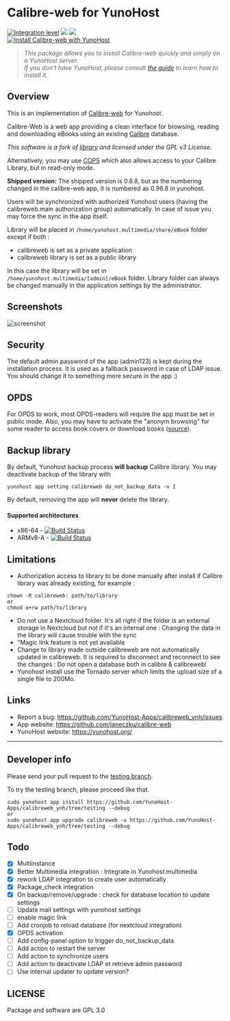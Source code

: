 # Calibre-web for YunoHost

[![Integration level](https://dash.yunohost.org/integration/calibreweb.svg)](https://dash.yunohost.org/appci/app/calibreweb) ![](https://ci-apps.yunohost.org/ci/badges/calibreweb.status.svg) ![](https://ci-apps.yunohost.org/ci/badges/calibreweb.maintain.svg)  
[![Install Calibre-web with YunoHost](https://install-app.yunohost.org/install-with-yunohost.png)](https://install-app.yunohost.org/?app=calibreweb)

> *This package allows you to install Calibre-web quickly and simply on a YunoHost server.  
If you don't have YunoHost, please consult [the guide](https://yunohost.org/#/install) to learn how to install it.*

## Overview
This is an implementation of [Calibre-web](https://github.com/janeczku/calibre-web) for Yunohost.

Calibre-Web is a web app providing a clean interface for browsing, reading and downloading eBooks using an existing [Calibre](https://calibre-ebook.com) database.

*This software is a fork of [library](https://github.com/mutschler/calibreserver) and licensed under the GPL v3 License.*

Alternatively, you may use [COPS](https://github.com/YunoHost-Apps/cops_ynh) which also allows access to your Calibre Library, but in read-only mode. 

**Shipped version:** The shipped version is 0.6.8, but as the numbering changed in the calibre-web app, it is numbered as 0.96.8 in yunohost.

Users will be synchronized with authorized Yunohost users (having the calibreweb.main authorization group) automatically. In case of issue you may force the sync in the app itself.

Library will be placed in `/home/yunohost.multimedia/share/eBook` folder except if both :
 - calibreweb is set as a private application
 - calibreweb library is set as a public library

In this case the library will be set in `/home/yunohost.multimedia/[admin]/eBook` folder. Library folder can always be changed manually in the application settings by the administrator.

## Screenshots

![screenshot](https://raw.githubusercontent.com/janeczku/docker-calibre-web/master/screenshot.png)

## Security
The default admin password of the app (admin123) is kept during the installation process. It is used as a fallback password in case of LDAP issue.
You should change it to something more secure in the app :)

## OPDS
For OPDS to work, most OPDS-readers will require the app must be set in public mode.
Also, you may have to activate the "anonym browsing" for some reader to access book covers or download books ([source](https://github.com/janeczku/calibre-web/wiki/FAQ#which-opds-readers-work-with-calibre-web)).

## Backup library

By default, Yunohost backup process **will backup** Calibre library.
You may deactivate backup of the library with 
```
yunohost app setting calibreweb do_not_backup_data -v 1
```

By default, removing the app will **never** delete the library.

#### Supported architectures

* x86-64 - [![Build Status](https://ci-apps.yunohost.org/ci/logs/calibreweb%20%28Apps%29.svg)](https://ci-apps.yunohost.org/ci/apps/calibreweb/)
* ARMv8-A - [![Build Status](https://ci-apps-arm.yunohost.org/ci/logs/calibreweb%20%28Apps%29.svg)](https://ci-apps-arm.yunohost.org/ci/apps/calibreweb/)

## Limitations

* Authorization access to library to be done manually after install if Calibre library was already existing, for example :
```
chown -R calibreweb: path/to/library
or
chmod o+rw path/to/library
``` 
* Do not use a Nextcloud folder. It's all right if the folder is an external storage in Nextcloud but not if it's an internal one : Changing the data in the library will cause trouble with the sync
* "Magic link feature is not yet available
* Change to library made outside calibreweb are not automatically updated in calibreweb. It is required to disconnect and reconnect to see the changes : Do not open a database both in calibre & calibreweb!
* Yunohost install use the Tornado server which limits the upload size of a single file to 200Mo. 

## Links

 * Report a bug: https://github.com/YunoHost-Apps/calibreweb_ynh/issues
 * App website: https://github.com/janeczku/calibre-web
 * YunoHost website: https://yunohost.org/

---

Developer info
----------------

Please send your pull request to the [testing branch](https://github.com/YunoHost-Apps/calibreweb_ynh/tree/testing).

To try the testing branch, please proceed like that.
```
sudo yunohost app install https://github.com/YunoHost-Apps/calibreweb_ynh/tree/testing --debug
or
sudo yunohost app upgrade calibreweb -u https://github.com/YunoHost-Apps/calibreweb_ynh/tree/testing --debug
```

## Todo

- [X] Multiinstance
- [X] Better Multimedia integration : Integrate in Yunohost.multimedia
- [X] rework LDAP integration to create user automatically
- [X] Package_check integration
- [X] On backup/remove/upgrade : check for database location to update settings
- [ ] Update mail settings with yunohost settings
- [ ] enable magic link
- [ ] Add cronjob to reload database (for nextcloud integration)
- [X] OPDS activation
- [ ] Add config-panel option to trigger do_not_backup_data
- [ ] Add action to restart the server
- [ ] Add action to synchronize users
- [ ] Add action to deactivate LDAP et retrieve admin password
- [ ] Use internal updater to update version?

## LICENSE
Package and software are GPL 3.0
